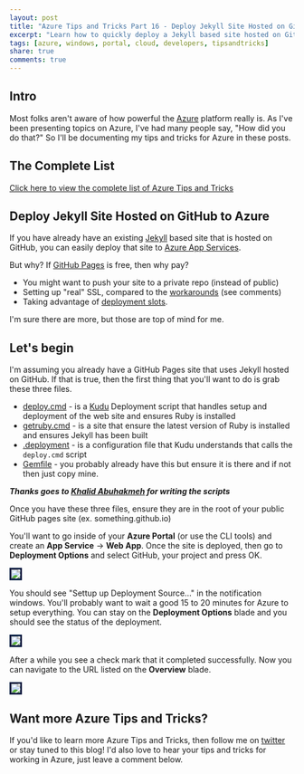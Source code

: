 ```yaml
---
layout: post
title: "Azure Tips and Tricks Part 16 - Deploy Jekyll Site Hosted on GitHub Pages to Azure"
excerpt: "Learn how to quickly deploy a Jekyll based site hosted on GitHub Pages to Azure"
tags: [azure, windows, portal, cloud, developers, tipsandtricks]
share: true
comments: true
---
```


## Intro

Most folks aren't aware of how powerful the [Azure](http://www.azure.com) platform really is. As I've been presenting topics on Azure, I've had many people say, "How did you do that?" So I'll be documenting my tips and tricks for Azure in these posts.

## The Complete List

[Click here to view the complete list of Azure Tips and Tricks ](https://michaelcrump.net/azure-tips-and-tricks-complete-list/)

## Deploy Jekyll Site Hosted on GitHub to Azure

If you have already have an existing [Jekyll](https://jekyllrb.com/) based site that is hosted on GitHub, you can easily deploy that site to [Azure App Services](https://azure.microsoft.com/en-us/services/app-service/web/). 

But why? If [GitHub Pages](https://pages.github.com/) is free, then why pay?

* You might want to push your site to a private repo (instead of public)
* Setting up "real" SSL, compared to the [workarounds](https://css-tricks.com/switching-site-https-shoestring-budget/) (see comments)
* Taking advantage of [deployment slots](https://docs.microsoft.com/en-us/azure/app-service-web/web-sites-staged-publishing). 

I'm sure there are more, but those are top of mind for me. 

## Let's begin

I'm assuming you already have a GitHub Pages site that uses Jekyll hosted on GitHub. If that is true, then the first thing that you'll want to do is grab these three files. 

* [deploy.cmd](https://github.com/mbcrump/mbcrump.github.io/blob/master/deploy.cmd) - is a [Kudu](https://github.com/projectkudu/kudu) Deployment script that handles setup and deployment of the web site and ensures Ruby is installed
* [getruby.cmd](https://github.com/mbcrump/mbcrump.github.io/blob/master/getruby.cmd) - is a site that ensure the latest version of Ruby is installed and ensures Jekyll has been built
* [.deployment](https://github.com/mbcrump/mbcrump.github.io/blob/master/.deployment) - is a configuration file  that Kudu understands that calls the `deploy.cmd` script
* [Gemfile](https://github.com/mbcrump/mbcrump.github.io/blob/master/Gemfile) - you probably already have this but ensure it is there and if not then just copy mine. 

***Thanks goes to [Khalid Abuhakmeh](https://github.com/khalidabuhakmeh) for writing the scripts***

Once you have these three files, ensure they are in the root of your public GitHub pages site (ex. something.github.io)

You'll want to go inside of your **Azure Portal** (or use the CLI tools) and create an **App Service** -> **Web App**. Once the site is deployed, then go to **Deployment Options** and select GitHub, your project and press OK. 

<img style="border:3px solid #021a40" src="https://michaelcrump.net/files/azuretip16.gif">

You should see "Settup up Deployment Source..." in the notification windows. You'll probably want to wait a good 15 to 20 minutes for Azure to setup everything. You can stay on the **Deployment Options** blade and you should  see the status of the deployment. 

<img style="border:3px solid #021a40" src="https://michaelcrump.net/files/fetchanddeploy.png">

After a while you see a check mark that it completed successfully. Now you can navigate to the URL listed on the **Overview** blade. 

<img style="border:3px solid #021a40" src="https://michaelcrump.net/files/fetchanddeploy1.png">

## Want more Azure Tips and Tricks?

If you'd like to learn more Azure Tips and Tricks, then follow me on [twitter](http://twitter.com/mbcrump) or stay tuned to this blog! I'd also love to hear your tips and tricks for working in Azure, just leave a comment below. 